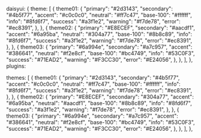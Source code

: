 daisyui: {
theme: [
{
theme01: {
"primary": "#2d3143",
"secondary": "#4b5f77",
"accent": "#c0c0c0",
"neutral": "#ff7c47",
"base-100": "#ffffff",
"info": "#8fd6f7",
"success": "#a3f1e2",
"warning": "#f7de78",
"error": "#ec8391",
},
},
{
theme02: {
"primary": "#E8ECEF",
"secondary": "#aacdf1",
"accent": "#6a95ba",
"neutral": "#304a77",
"base-100": "#8b8c89",
"info": "#8fd6f7",
"success": "#a3f1e2",
"warning": "#f7de78",
"error": "#ec8391",
},
},
{
theme03: {
"primary": "#6a994e",
"secondary": "#a7c957",
"accent": "#386641",
"neutral": "#f2e8cf",
"base-100": "#bc4749",
"info": "#53C0F3",
"success": "#71EAD2",
"warning": "#F3CC30",
"error": "#E24056",
},
},
],
},
plugins:

themes: [
{
theme01: {
"primary": "#2d3143",
"secondary": "#4b5f77",
"accent": "#c0c0c0",
"neutral": "#ff7c47",
"base-100": "#ffffff",
"info": "#8fd6f7",
"success": "#a3f1e2",
"warning": "#f7de78",
"error": "#ec8391",
},
},
{
theme02: {
"primary": "#E8ECEF",
"secondary": "#304a77",
"accent": "#6a95ba",
"neutral": "#aacdf1",
"base-100": "#8b8c89",
"info": "#8fd6f7",
"success": "#a3f1e2",
"warning": "#f7de78",
"error": "#ec8391",
},
},
{
theme03: {
"primary": "#6a994e",
"secondary": "#a7c957",
"accent": "#386641",
"neutral": "#f2e8cf",
"base-100": "#bc4749",
"info": "#53C0F3",
"success": "#71EAD2",
"warning": "#F3CC30",
"error": "#E24056",
},
},
],
},
